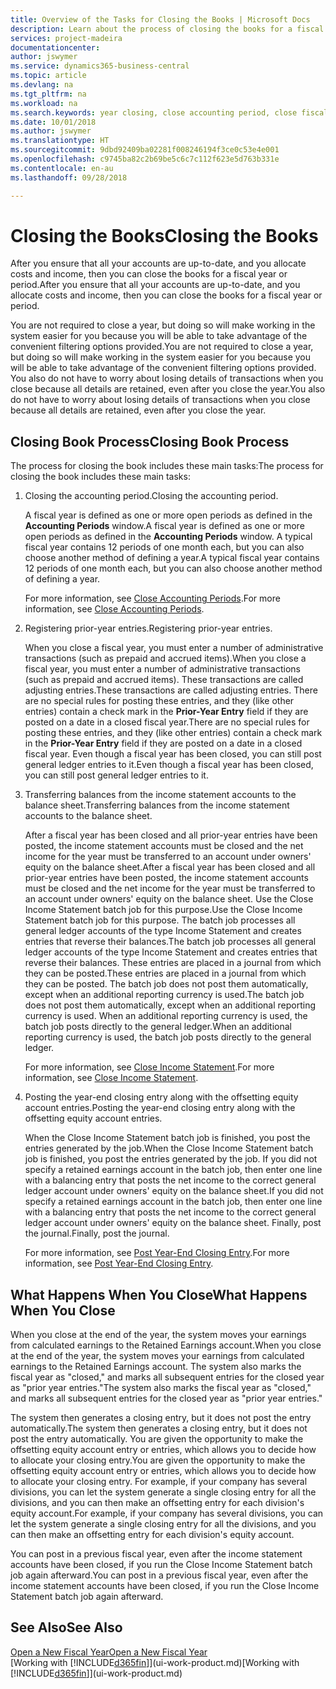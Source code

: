 ```yaml
---
title: Overview of the Tasks for Closing the Books | Microsoft Docs
description: Learn about the process of closing the books for a fiscal year or period, and what happens after you close at the end of a year.
services: project-madeira
documentationcenter: 
author: jswymer
ms.service: dynamics365-business-central
ms.topic: article
ms.devlang: na
ms.tgt_pltfrm: na
ms.workload: na
ms.search.keywords: year closing, close accounting period, close fiscal year, bank account detailed trial balance
ms.date: 10/01/2018
ms.author: jswymer
ms.translationtype: HT
ms.sourcegitcommit: 9dbd92409ba02281f008246194f3ce0c53e4e001
ms.openlocfilehash: c9745ba82c2b69be5c6c7c112f623e5d763b331e
ms.contentlocale: en-au
ms.lasthandoff: 09/28/2018

---
```

# <a name="closing-the-books"></a><span data-ttu-id="59e0f-103">Closing the Books</span><span class="sxs-lookup"><span data-stu-id="59e0f-103">Closing the Books</span></span>
<span data-ttu-id="59e0f-104">After you ensure that all your accounts are up-to-date, and you allocate costs and income, then you can close the books for a fiscal year or period.</span><span class="sxs-lookup"><span data-stu-id="59e0f-104">After you ensure that all your accounts are up-to-date, and you allocate costs and income, then you can close the books for a fiscal year or period.</span></span>

<span data-ttu-id="59e0f-105">You are not required to close a year, but doing so will make working in the system easier for you because you will be able to take advantage of the convenient filtering options provided.</span><span class="sxs-lookup"><span data-stu-id="59e0f-105">You are not required to close a year, but doing so will make working in the system easier for you because you will be able to take advantage of the convenient filtering options provided.</span></span> <span data-ttu-id="59e0f-106">You also do not have to worry about losing details of transactions when you close because all details are retained, even after you close the year.</span><span class="sxs-lookup"><span data-stu-id="59e0f-106">You also do not have to worry about losing details of transactions when you close because all details are retained, even after you close the year.</span></span>

## <a name="closing-book-process"></a><span data-ttu-id="59e0f-107">Closing Book Process</span><span class="sxs-lookup"><span data-stu-id="59e0f-107">Closing Book Process</span></span>
<span data-ttu-id="59e0f-108">The process for closing the book includes these main tasks:</span><span class="sxs-lookup"><span data-stu-id="59e0f-108">The process for closing the book includes these main tasks:</span></span>

1. <span data-ttu-id="59e0f-109">Closing the accounting period.</span><span class="sxs-lookup"><span data-stu-id="59e0f-109">Closing the accounting period.</span></span>

    <span data-ttu-id="59e0f-110">A fiscal year is defined as one or more open periods as defined in the **Accounting Periods** window.</span><span class="sxs-lookup"><span data-stu-id="59e0f-110">A fiscal year is defined as one or more open periods as defined in the **Accounting Periods** window.</span></span> <span data-ttu-id="59e0f-111">A typical fiscal year contains 12 periods of one month each, but you can also choose another method of defining a year.</span><span class="sxs-lookup"><span data-stu-id="59e0f-111">A typical fiscal year contains 12 periods of one month each, but you can also choose another method of defining a year.</span></span>

    <span data-ttu-id="59e0f-112">For more information, see [Close Accounting Periods](year-close-account-periods.md).</span><span class="sxs-lookup"><span data-stu-id="59e0f-112">For more information, see [Close Accounting Periods](year-close-account-periods.md).</span></span>
2. <span data-ttu-id="59e0f-113">Registering prior-year entries.</span><span class="sxs-lookup"><span data-stu-id="59e0f-113">Registering prior-year entries.</span></span>

    <span data-ttu-id="59e0f-114">When you close a fiscal year, you must enter a number of administrative transactions (such as prepaid and accrued items).</span><span class="sxs-lookup"><span data-stu-id="59e0f-114">When you close a fiscal year, you must enter a number of administrative transactions (such as prepaid and accrued items).</span></span> <span data-ttu-id="59e0f-115">These transactions are called adjusting entries.</span><span class="sxs-lookup"><span data-stu-id="59e0f-115">These transactions are called adjusting entries.</span></span> <span data-ttu-id="59e0f-116">There are no special rules for posting these entries, and they (like other entries) contain a check mark in the **Prior-Year Entry** field if they are posted on a date in a closed fiscal year.</span><span class="sxs-lookup"><span data-stu-id="59e0f-116">There are no special rules for posting these entries, and they (like other entries) contain a check mark in the **Prior-Year Entry** field if they are posted on a date in a closed fiscal year.</span></span> <span data-ttu-id="59e0f-117">Even though a fiscal year has been closed, you can still post general ledger entries to it.</span><span class="sxs-lookup"><span data-stu-id="59e0f-117">Even though a fiscal year has been closed, you can still post general ledger entries to it.</span></span>
3. <span data-ttu-id="59e0f-118">Transferring balances from the income statement accounts to the balance sheet.</span><span class="sxs-lookup"><span data-stu-id="59e0f-118">Transferring balances from the income statement accounts to the balance sheet.</span></span>

    <span data-ttu-id="59e0f-119">After a fiscal year has been closed and all prior-year entries have been posted, the income statement accounts must be closed and the net income for the year must be transferred to an account under owners' equity on the balance sheet.</span><span class="sxs-lookup"><span data-stu-id="59e0f-119">After a fiscal year has been closed and all prior-year entries have been posted, the income statement accounts must be closed and the net income for the year must be transferred to an account under owners' equity on the balance sheet.</span></span> <span data-ttu-id="59e0f-120">Use the Close Income Statement batch job for this purpose.</span><span class="sxs-lookup"><span data-stu-id="59e0f-120">Use the Close Income Statement batch job for this purpose.</span></span> <span data-ttu-id="59e0f-121">The batch job processes all general ledger accounts of the type Income Statement and creates entries that reverse their balances.</span><span class="sxs-lookup"><span data-stu-id="59e0f-121">The batch job processes all general ledger accounts of the type Income Statement and creates entries that reverse their balances.</span></span> <span data-ttu-id="59e0f-122">These entries are placed in a journal from which they can be posted.</span><span class="sxs-lookup"><span data-stu-id="59e0f-122">These entries are placed in a journal from which they can be posted.</span></span> <span data-ttu-id="59e0f-123">The batch job does not post them automatically, except when an additional reporting currency is used.</span><span class="sxs-lookup"><span data-stu-id="59e0f-123">The batch job does not post them automatically, except when an additional reporting currency is used.</span></span> <span data-ttu-id="59e0f-124">When an additional reporting currency is used, the batch job posts directly to the general ledger.</span><span class="sxs-lookup"><span data-stu-id="59e0f-124">When an additional reporting currency is used, the batch job posts directly to the general ledger.</span></span>

    <span data-ttu-id="59e0f-125">For more information, see [Close Income Statement](year-close-income-statement.md).</span><span class="sxs-lookup"><span data-stu-id="59e0f-125">For more information, see [Close Income Statement](year-close-income-statement.md).</span></span>
4. <span data-ttu-id="59e0f-126">Posting the year-end closing entry along with the offsetting equity account entries.</span><span class="sxs-lookup"><span data-stu-id="59e0f-126">Posting the year-end closing entry along with the offsetting equity account entries.</span></span>

    <span data-ttu-id="59e0f-127">When the Close Income Statement batch job is finished, you post the entries generated by the job.</span><span class="sxs-lookup"><span data-stu-id="59e0f-127">When the Close Income Statement batch job is finished, you post the entries generated by the job.</span></span> <span data-ttu-id="59e0f-128">If you did not specify a retained earnings account in the batch job, then enter one line with a balancing entry that posts the net income to the correct general ledger account under owners' equity on the balance sheet.</span><span class="sxs-lookup"><span data-stu-id="59e0f-128">If you did not specify a retained earnings account in the batch job, then enter one line with a balancing entry that posts the net income to the correct general ledger account under owners' equity on the balance sheet.</span></span> <span data-ttu-id="59e0f-129">Finally, post the journal.</span><span class="sxs-lookup"><span data-stu-id="59e0f-129">Finally, post the journal.</span></span>

    <span data-ttu-id="59e0f-130">For more information, see [Post Year-End Closing Entry](year-how-post-year-end-close-entry.md).</span><span class="sxs-lookup"><span data-stu-id="59e0f-130">For more information, see [Post Year-End Closing Entry](year-how-post-year-end-close-entry.md).</span></span>

## <a name="what-happens-when-you-close"></a><span data-ttu-id="59e0f-131">What Happens When You Close</span><span class="sxs-lookup"><span data-stu-id="59e0f-131">What Happens When You Close</span></span>
<span data-ttu-id="59e0f-132">When you close at the end of the year, the system moves your earnings from calculated earnings to the Retained Earnings account.</span><span class="sxs-lookup"><span data-stu-id="59e0f-132">When you close at the end of the year, the system moves your earnings from calculated earnings to the Retained Earnings account.</span></span> <span data-ttu-id="59e0f-133">The system also marks the fiscal year as "closed," and marks all subsequent entries for the closed year as "prior year entries."</span><span class="sxs-lookup"><span data-stu-id="59e0f-133">The system also marks the fiscal year as "closed," and marks all subsequent entries for the closed year as "prior year entries."</span></span>

<span data-ttu-id="59e0f-134">The system then generates a closing entry, but it does not post the entry automatically.</span><span class="sxs-lookup"><span data-stu-id="59e0f-134">The system then generates a closing entry, but it does not post the entry automatically.</span></span> <span data-ttu-id="59e0f-135">You are given the opportunity to make the offsetting equity account entry or entries, which allows you to decide how to allocate your closing entry.</span><span class="sxs-lookup"><span data-stu-id="59e0f-135">You are given the opportunity to make the offsetting equity account entry or entries, which allows you to decide how to allocate your closing entry.</span></span> <span data-ttu-id="59e0f-136">For example, if your company has several divisions, you can let the system generate a single closing entry for all the divisions, and you can then make an offsetting entry for each division's equity account.</span><span class="sxs-lookup"><span data-stu-id="59e0f-136">For example, if your company has several divisions, you can let the system generate a single closing entry for all the divisions, and you can then make an offsetting entry for each division's equity account.</span></span>

<span data-ttu-id="59e0f-137">You can post in a previous fiscal year, even after the income statement accounts have been closed, if you run the Close Income Statement batch job again afterward.</span><span class="sxs-lookup"><span data-stu-id="59e0f-137">You can post in a previous fiscal year, even after the income statement accounts have been closed, if you run the Close Income Statement batch job again afterward.</span></span>

## <a name="see-also"></a><span data-ttu-id="59e0f-138">See Also</span><span class="sxs-lookup"><span data-stu-id="59e0f-138">See Also</span></span>
[<span data-ttu-id="59e0f-139">Open a New Fiscal Year</span><span class="sxs-lookup"><span data-stu-id="59e0f-139">Open a New Fiscal Year</span></span>](finance-how-open-new-fiscal-year.md)  
<span data-ttu-id="59e0f-140">[Working with [!INCLUDE[d365fin](includes/d365fin_md.md)]](ui-work-product.md)</span><span class="sxs-lookup"><span data-stu-id="59e0f-140">[Working with [!INCLUDE[d365fin](includes/d365fin_md.md)]](ui-work-product.md)</span></span>

